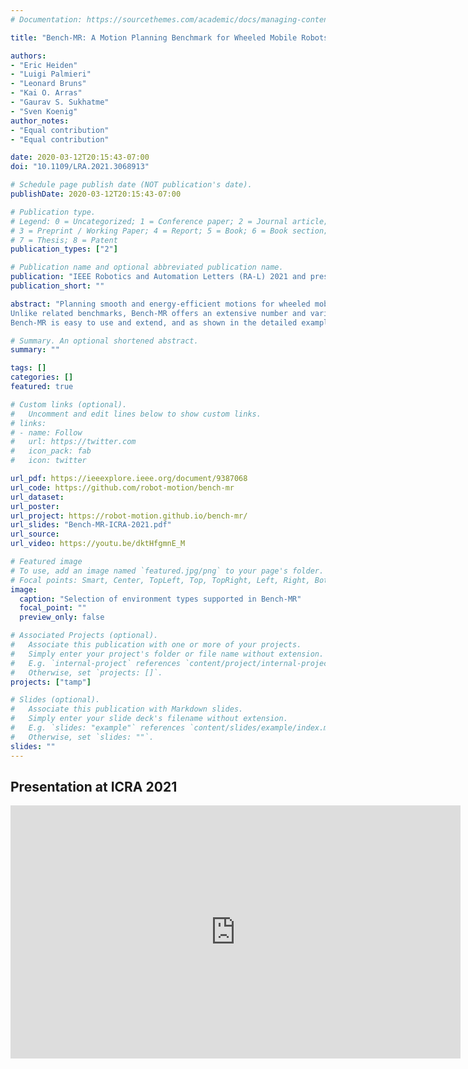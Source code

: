 ```yaml
---
# Documentation: https://sourcethemes.com/academic/docs/managing-content/

title: "Bench-MR: A Motion Planning Benchmark for Wheeled Mobile Robots"

authors:
- "Eric Heiden"
- "Luigi Palmieri"
- "Leonard Bruns"
- "Kai O. Arras"
- "Gaurav S. Sukhatme"
- "Sven Koenig"
author_notes:
- "Equal contribution"
- "Equal contribution"

date: 2020-03-12T20:15:43-07:00
doi: "10.1109/LRA.2021.3068913"

# Schedule page publish date (NOT publication's date).
publishDate: 2020-03-12T20:15:43-07:00

# Publication type.
# Legend: 0 = Uncategorized; 1 = Conference paper; 2 = Journal article;
# 3 = Preprint / Working Paper; 4 = Report; 5 = Book; 6 = Book section;
# 7 = Thesis; 8 = Patent
publication_types: ["2"]

# Publication name and optional abbreviated publication name.
publication: "IEEE Robotics and Automation Letters (RA-L) 2021 and presented at ICRA 2021"
publication_short: ""

abstract: "Planning smooth and energy-efficient motions for wheeled mobile robots is a central task in applications ranging from autonomous driving to service and intralogistic robotics. Over the past decades, a wide variety of sampling-based motion planners, extend functions, and path-improvement techniques have been proposed for such systems. Choosing the best combination of components that fit an application is a tedious task, even for expert users. With the goal of aiding researchers in designing novel planning algorithms and evaluating path finding solutions, we present Bench-MR: the first open-source sampling-based motion-planning benchmark designed for nonholonomic, wheeled mobile robots.
Unlike related benchmarks, Bench-MR offers an extensive number and variety of algorithm families, post-smoothing techniques, steer functions, optimization criteria, complex environments resembling real-world applications (such as navigating warehouses, moving in cluttered cities and parking) and performance metrics that make it a comprehensive comparison and analysis framework.
Bench-MR is easy to use and extend, and as shown in the detailed examples, it significantly helps practitioners and researchers to analyze and compare their work against the state of the art. "

# Summary. An optional shortened abstract.
summary: ""

tags: []
categories: []
featured: true

# Custom links (optional).
#   Uncomment and edit lines below to show custom links.
# links:
# - name: Follow
#   url: https://twitter.com
#   icon_pack: fab
#   icon: twitter

url_pdf: https://ieeexplore.ieee.org/document/9387068
url_code: https://github.com/robot-motion/bench-mr
url_dataset:
url_poster:
url_project: https://robot-motion.github.io/bench-mr/
url_slides: "Bench-MR-ICRA-2021.pdf"
url_source:
url_video: https://youtu.be/dktHfgmnE_M

# Featured image
# To use, add an image named `featured.jpg/png` to your page's folder. 
# Focal points: Smart, Center, TopLeft, Top, TopRight, Left, Right, BottomLeft, Bottom, BottomRight.
image:
  caption: "Selection of environment types supported in Bench-MR"
  focal_point: ""
  preview_only: false

# Associated Projects (optional).
#   Associate this publication with one or more of your projects.
#   Simply enter your project's folder or file name without extension.
#   E.g. `internal-project` references `content/project/internal-project/index.md`.
#   Otherwise, set `projects: []`.
projects: ["tamp"]

# Slides (optional).
#   Associate this publication with Markdown slides.
#   Simply enter your slide deck's filename without extension.
#   E.g. `slides: "example"` references `content/slides/example/index.md`.
#   Otherwise, set `slides: ""`.
slides: ""
---
```


## Presentation at ICRA 2021

<iframe width="720" height="405" src="https://www.youtube.com/embed/dktHfgmnE_M" title="YouTube video player" frameborder="0" allow="accelerometer; autoplay; clipboard-write; encrypted-media; gyroscope; picture-in-picture" allowfullscreen></iframe>
